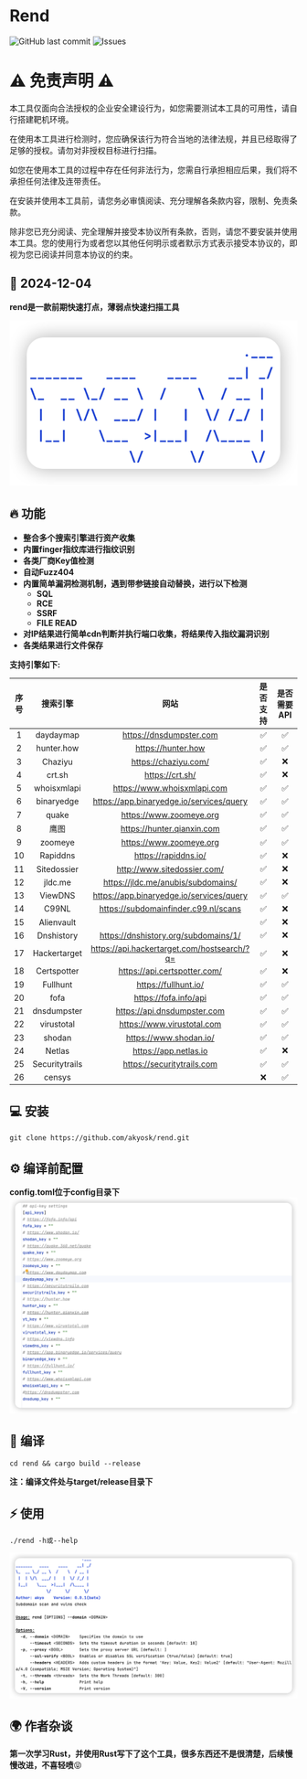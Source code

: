# Rend

![GitHub last commit](https://img.shields.io/github/last-commit/akyosk/rend)
![Issues](https://img.shields.io/github/issues/akyosk/rend)

# ⚠️ 免责声明 ⚠️
本工具仅面向合法授权的企业安全建设行为，如您需要测试本工具的可用性，请自行搭建靶机环境。

在使用本工具进行检测时，您应确保该行为符合当地的法律法规，并且已经取得了足够的授权。请勿对非授权目标进行扫描。

如您在使用本工具的过程中存在任何非法行为，您需自行承担相应后果，我们将不承担任何法律及连带责任。

在安装并使用本工具前，请您务必审慎阅读、充分理解各条款内容，限制、免责条款。 

除非您已充分阅读、完全理解并接受本协议所有条款，否则，请您不要安装并使用本工具。您的使用行为或者您以其他任何明示或者默示方式表示接受本协议的，即视为您已阅读并同意本协议的约束。


## 📅 2024-12-04

**rend是一款前期快速打点，薄弱点快速扫描工具**

![image-20241204135558006](img/image-20241204135558006.png)

## 🔥 功能

- **整合多个搜索引擎进行资产收集**
- **内置finger指纹库进行指纹识别**
- **各类厂商Key值检测**
- **自动Fuzz404**
- **内置简单漏洞检测机制，遇到带参链接自动替换，进行以下检测**
  - **SQL**
  - **RCE**
  - **SSRF**
  - **FILE READ**
- **对IP结果进行简单cdn判断并执行端口收集，将结果传入指纹漏洞识别**
- **各类结果进行文件保存**

**支持引擎如下:**

| 序号 |    搜索引擎    |                    网站                    | 是否支持 | 是否需要API |
|:--:| :------------: |:----------------------------------------:|:----:| :---------: |
| 1  |   daydaymap    |         https://dnsdumpster.com          |  ✅   |      ✅      |
| 2  |   hunter.how   |            https://hunter.how            |  ✅   |      ✅      |
| 3  |    Chaziyu     |           https://chaziyu.com/           |  ✅   |      ❌      |
| 4  |     crt.sh     |             https://crt.sh/              |  ✅   |      ❌      |
| 5  |  whoisxmlapi   |       https://www.whoisxmlapi.com        |  ✅   |      ✅      |
| 6  |   binaryedge   | https://app.binaryedge.io/services/query |  ✅   |      ✅      |
| 7  |     quake      |         https://www.zoomeye.org          |  ✅   |      ✅      |
| 8  |      鹰图      |        https://hunter.qianxin.com        |  ✅   |      ✅      |
| 9  |    zoomeye     |         https://www.zoomeye.org          |  ✅   |      ✅      |
| 10 |    Rapiddns    |                 https://rapiddns.io/                         |  ✅   |      ❌      |
| 11 |  Sitedossier   |                 http://www.sitedossier.com/                         |  ✅   |      ❌      |
| 12 |    jldc.me     |              https://jldc.me/anubis/subdomains/                            |  ✅   |      ❌      |
| 13 |    ViewDNS     | https://app.binaryedge.io/services/query |  ✅   |      ✅      |
| 14 |     C99NL      |              https://subdomainfinder.c99.nl/scans                            |  ✅   |      ❌      |
| 15 |   Alienvault   |                                          |  ✅   |      ❌      |
| 16 |   Dnshistory   |         https://dnshistory.org/subdomains/1/                                 |  ✅   |      ❌      |
| 17 |  Hackertarget  |                https://api.hackertarget.com/hostsearch/?q=                          |  ✅   |      ❌      |
| 18 |  Certspotter   |                         https://api.certspotter.com/                 |  ✅   |      ❌      |
| 19 |    Fullhunt    |           https://fullhunt.io/           |  ✅   |      ✅      |
| 20 |      fofa      |          https://fofa.info/api           |  ✅   |      ✅      |
| 21 |  dnsdumpster   |                    https://api.dnsdumpster.com                      |  ✅   |      ✅      |
| 22 |   virustotal   |        https://www.virustotal.com        |  ✅   |      ✅      |
| 23 |     shodan     |          https://www.shodan.io/          |  ✅   |      ✅      |
| 24 |     Netlas     |                 https://app.netlas.io                         |  ✅   |      ❌      |
| 25 | Securitytrails |        https://securitytrails.com        |  ✅   |      ✅      |
| 26 |     censys     |                                          |  ❌   |      ✅      |



## 💻 安装

~~~shell
git clone https://github.com/akyosk/rend.git
~~~

## ⚙️ 编译前配置

**config.toml位于config目录下**
![image-20241204141247015.png](img/image-20241204141247015.png)

## 🎉 编译

~~~shell
cd rend && cargo build --release
~~~

**注：编译文件处与target/release目录下**

## ⚡️ 使用

~~~shell
./rend -h或--help
~~~

![image-20241204140411914](img/image-20241204140411914.png)

## 🌍 作者杂谈

**第一次学习Rust，并使用Rust写下了这个工具，很多东西还不是很清楚，后续慢慢改进，不喜轻喷**😝

